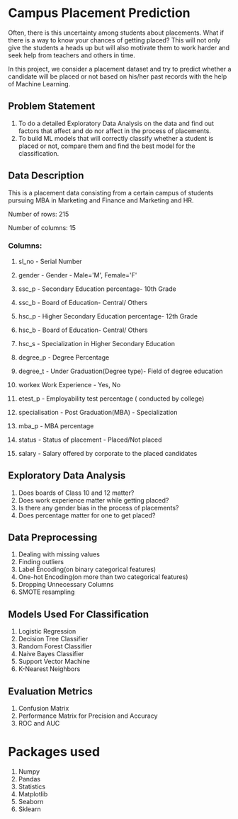 # Campus Placement Prediction

Often, there is this uncertainty among students about placements. What if there is a way to know your chances of getting placed? This will not only give the students a heads up but will also motivate them to work harder and seek help from teachers and others in time.

In this project, we consider a placement dataset and try to predict whether a candidate will be placed or not based on his/her past records with the help of Machine Learning.

## Problem Statement

1. To do a detailed Exploratory Data Analysis on the data and find out factors that affect and do nor affect in the process of placements.
2. To build ML models that will correctly classify whether a student is placed or not, compare them and find the best model for the classification.

## Data Description

This is a placement data consisting from a certain campus of students pursuing MBA in Marketing and Finance and Marketing and HR.

Number of rows: 215

Number of columns: 15

### Columns:

1.	sl_no -	Serial Number

2.	gender - Gender - Male='M', Female='F'

3.	ssc_p	- Secondary Education percentage- 10th Grade

4.	ssc_b	- Board of Education- Central/ Others

5.	hsc_p	- Higher Secondary Education percentage- 12th Grade

6. hsc_b	- Board of Education- Central/ Others

7. hsc_s	- Specialization in Higher Secondary Education

8. degree_p	- Degree Percentage

9. degree_t - Under Graduation(Degree type)- Field of degree education
10. workex	Work Experience - Yes, No

11. etest_p	- Employability test percentage ( conducted by college)

12. specialisation - Post Graduation(MBA) - Specialization

13. mba_p - MBA percentage

14. status - Status of placement - Placed/Not placed

15. salary -	Salary offered by corporate to the placed candidates 

## Exploratory Data Analysis

1. Does boards of Class 10 and 12 matter?
2. Does work experience matter while getting placed?
3. Is there any gender bias in the process of placements?
4. Does percentage matter for one to get placed?

## Data Preprocessing

1. Dealing with missing values
2. Finding outliers
3. Label Encoding(on binary categorical features)
4. One-hot Encoding(on more than two categorical features)
5. Dropping Unnecessary Columns
6. SMOTE resampling

## Models Used For Classification

1. Logistic Regression
2. Decision Tree Classifier
3. Random Forest Classifier
4. Naive Bayes Classifier
5. Support Vector Machine
6. K-Nearest Neighbors

## Evaluation Metrics

1. Confusion Matrix
2. Performance Matrix for Precision and Accuracy 
3. ROC and AUC

# Packages used

1. Numpy
2. Pandas
3. Statistics
4. Matplotlib
5. Seaborn
6. Sklearn
